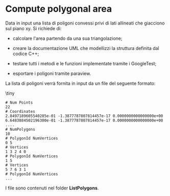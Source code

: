 # Compute polygonal area

Data in input una lista di poligoni convessi privi di lati allineati che giacciono sul piano xy. Si richiede di:

- calcolare l'area partendo da una sua triangolazione;

- creare la documentazione UML che modellizzi la struttura definita dal codice C++;

- testare tutti i metodi e le funzioni implementate tramite i GoogleTest;

- esportare i poligoni tramite paraview.

La lista di poligoni verrà fornita in input da un file del seguente formato:

\tiny

```test
# Num Points
22
# Coordinates
2.8497189605540285e-01 -1.3877787807814457e-17 0.0000000000000000e+00
6.6483884502196300e-01 -1.3877787807814457e-17 0.0000000000000000e+00
....
# NumPolygons
10
# PolygonId NumVertices
0 5
# Vertices 
1 3 2 4 0
# PolygonId NumVertices
1 5
# Vertices 
5 7 6 3 1
# PolygonId NumVertices
...
```

I file sono contenuti nel folder **ListPolygons**.
